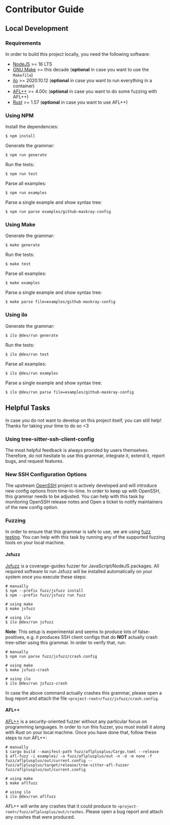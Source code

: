 # Contributor Guide

## Local Development

### Requirements

In order to build this project locally, you need the following software:

- [NodeJS](https://nodejs.org/) >= 16 LTS
- [GNU Make](https://www.gnu.org/software/make/) >= this decade (**optional** in case you want to use the `Makefile`)
- [ilo](https://ilo.projects.metio.wtf/) >= 2020.10.12 (**optional** in case you want to run everything in a container)
- [AFL++](https://aflplus.plus/) >= 4.00c (**optional** in case you want to do some fuzzing with AFL++)
- [Rust](https://www.rust-lang.org/) >= 1.57 (**optional** in case you want to use AFL++)

### Using NPM

Install the dependencies:

```shell
$ npm install
```

Generate the grammar:

```shell
$ npm run generate
```

Run the tests:

```shell
$ npm run test
```

Parse all examples:

```shell
$ npm run examples
```

Parse a single example and show syntax tree:

```shell
$ npm run parse examples/github-maskray-config
```

### Using Make

Generate the grammar:

```shell
$ make generate
```

Run the tests:

```shell
$ make test
```

Parse all examples:

```shell
$ make examples
```

Parse a single example and show syntax tree:

```shell
$ make parse file=examples/github-maskray-config
```

### Using ilo

Generate the grammar:

```shell
$ ilo @dev/run generate
```

Run the tests:

```shell
$ ilo @dev/run test
```

Parse all examples:

```shell
$ ilo @dev/run examples
```

Parse a single example and show syntax tree:

```shell
$ ilo @dev/run parse file=examples/github-maskray-config
```

## Helpful Tasks

In case you do not want to develop on this project itself, you can still help! Thanks for taking your time to do so <3

### Using tree-sitter-ssh-client-config

The most helpful feedback is always provided by users themselves. Therefore, do not hesitate to use this grammar, integrate it, extend it, report bugs, and request features.

### New SSH Configuration Options

The upstream [OpenSSH](https://www.openssh.com/) project is actively developed and will introduce new config options from time-to-time. In order to keep up with OpenSSH, this grammar needs to be adjusted. You can help with this task by monitoring OpenSSH release notes and Open a ticket to notify maintainers of the new config option.

### Fuzzing

In order to ensure that this grammar is safe to use, we are using [fuzz testing](https://en.wikipedia.org/wiki/Fuzzing). You can help with this task by running any of the supported fuzzing tools on your local machine.

#### Jsfuzz

[Jsfuzz](https://gitlab.com/gitlab-org/security-products/analyzers/fuzzers/jsfuzz) is a coverage-guides fuzzer for JavaScript/NodeJS packages. All required software to run Jsfuzz will be installed automatically on your system once you execute these steps:

```shell
# manually
$ npm --prefix fuzz/jsfuzz install
$ npm --prefix fuzz/jsfuzz run fuzz

# using make
$ make jsfuzz

# using ilo
$ ilo @dev/run jsfuzz
```

**Note**: This setup is experimental and seems to produce lots of false-positives, e.g. it produces SSH client configs that do **NOT** actually crash tree-sitter using this grammar. In order to verify that, run:

```shell
# manually
$ npm run parse fuzz/jsfuzz/crash.config

# using make
$ make jsfuzz-crash

# using ilo
$ ilo @dev/run jsfuzz-crash
```

In case the above command actually crashes this grammar, please open a bug report and attach the file `<project-root>/fuzz/jsfuzz/crash.config`.

#### AFL++

[AFL++](https://aflplus.plus/) is a security-oriented fuzzer without any particular focus on programming languages. In order to run this fuzzer, you must install it along with Rust on your local machine. Once you have done that, follow these steps to run AFL++:

```shell
# manually
$ cargo build --manifest-path fuzz/aflplusplus/Cargo.toml --release
$ afl-fuzz -i examples/ -o fuzz/aflplusplus/out -n -d -m none -f fuzz/aflplusplus/out/current.config -- fuzz/aflplusplus/target/release/tree-sitter-afl-fuzzer fuzz/aflplusplus/out/current.config

# using make
$ make aflfuzz

# using ilo
$ ilo @dev/run aflfuzz
```

AFL++ will write any crashes that it could produce to `<project-root>/fuzz/aflplusplus/out/crashes`. Please open a bug report and attach any crashes that were produced.
